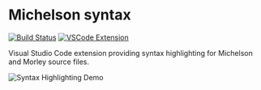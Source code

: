 # Michelson syntax
[![Build Status](https://travis-ci.org/baking-bad/vscode-michelson-syntax.svg?branch=master)](https://travis-ci.org/baking-bad/vscode-michelson-syntax)
[![VSCode Extension](https://img.shields.io/visual-studio-marketplace/v/baking-bad.michelson?style=flat&label=VS%20Marketplace&logo=visual-studio-code)](https://marketplace.visualstudio.com/items?itemName=baking-bad.michelson)

Visual Studio Code extension providing syntax highlighting for Michelson and Morley source
files.

![Syntax Highlighting Demo](https://i.imgur.com/mvnbIXY.png)
